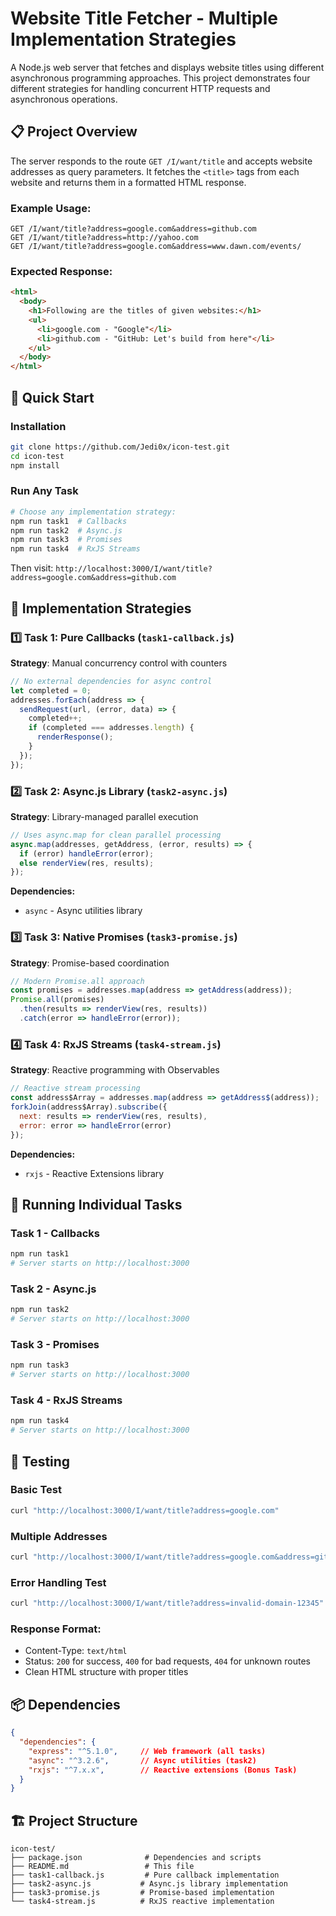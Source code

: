 # Website Title Fetcher - Multiple Implementation Strategies

A Node.js web server that fetches and displays website titles using different asynchronous programming approaches. This project demonstrates four different strategies for handling concurrent HTTP requests and asynchronous operations.

## 📋 Project Overview

The server responds to the route `GET /I/want/title` and accepts website addresses as query parameters. It fetches the `<title>` tags from each website and returns them in a formatted HTML response.

### Example Usage:
```
GET /I/want/title?address=google.com&address=github.com
GET /I/want/title?address=http://yahoo.com
GET /I/want/title?address=google.com&address=www.dawn.com/events/
```

### Expected Response:
```html
<html>
  <body>
    <h1>Following are the titles of given websites:</h1>
    <ul>
      <li>google.com - "Google"</li>
      <li>github.com - "GitHub: Let's build from here"</li>
    </ul>
  </body>
</html>
```

## 🚀 Quick Start

### Installation
```bash
git clone https://github.com/Jedi0x/icon-test.git
cd icon-test
npm install
```

### Run Any Task
```bash
# Choose any implementation strategy:
npm run task1  # Callbacks
npm run task2  # Async.js
npm run task3  # Promises  
npm run task4  # RxJS Streams
```

Then visit: `http://localhost:3000/I/want/title?address=google.com&address=github.com`

## 📁 Implementation Strategies

### 1️⃣ Task 1: Pure Callbacks (`task1-callback.js`)
**Strategy**: Manual concurrency control with counters
```javascript
// No external dependencies for async control
let completed = 0;
addresses.forEach(address => {
  sendRequest(url, (error, data) => {
    completed++;
    if (completed === addresses.length) {
      renderResponse();
    }
  });
});
```

### 2️⃣ Task 2: Async.js Library (`task2-async.js`)
**Strategy**: Library-managed parallel execution
```javascript
// Uses async.map for clean parallel processing
async.map(addresses, getAddress, (error, results) => {
  if (error) handleError(error);
  else renderView(res, results);
});
```

**Dependencies:**
- `async` - Async utilities library

### 3️⃣ Task 3: Native Promises (`task3-promise.js`)
**Strategy**: Promise-based coordination
```javascript
// Modern Promise.all approach
const promises = addresses.map(address => getAddress(address));
Promise.all(promises)
  .then(results => renderView(res, results))
  .catch(error => handleError(error));
```


### 4️⃣ Task 4: RxJS Streams (`task4-stream.js`)
**Strategy**: Reactive programming with Observables
```javascript
// Reactive stream processing
const address$Array = addresses.map(address => getAddress$(address));
forkJoin(address$Array).subscribe({
  next: results => renderView(res, results),
  error: error => handleError(error)
});
```

**Dependencies:**
- `rxjs` - Reactive Extensions library


## 🔧 Running Individual Tasks

### Task 1 - Callbacks
```bash
npm run task1
# Server starts on http://localhost:3000
```

### Task 2 - Async.js
```bash
npm run task2
# Server starts on http://localhost:3000
```

### Task 3 - Promises
```bash
npm run task3
# Server starts on http://localhost:3000
```

### Task 4 - RxJS Streams
```bash
npm run task4
# Server starts on http://localhost:3000
```

## 🧪 Testing

### Basic Test
```bash
curl "http://localhost:3000/I/want/title?address=google.com"
```

### Multiple Addresses
```bash
curl "http://localhost:3000/I/want/title?address=google.com&address=github.com&address=stackoverflow.com"
```

### Error Handling Test
```bash
curl "http://localhost:3000/I/want/title?address=invalid-domain-12345"
```



### Response Format:
- Content-Type: `text/html`
- Status: `200` for success, `400` for bad requests, `404` for unknown routes
- Clean HTML structure with proper titles

## 📦 Dependencies

```json
{
  "dependencies": {
    "express": "^5.1.0",     // Web framework (all tasks)
    "async": "^3.2.6",       // Async utilities (task2)
    "rxjs": "^7.x.x",        // Reactive extensions (Bonus Task)
  }
}
```

## 🏗️ Project Structure

```
icon-test/
├── package.json              # Dependencies and scripts
├── README.md                 # This file
├── task1-callback.js         # Pure callback implementation
├── task2-async.js           # Async.js library implementation
├── task3-promise.js         # Promise-based implementation
└── task4-stream.js          # RxJS reactive implementation
```